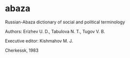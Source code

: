 # abaza
Russian-Abaza dictionary of social and political terminology

Authors:
Erizhev U. D., Tabulova N. T., Tugov V. B.

Executive editor:
Kishmahov M. J.

Cherkessk, 1983

